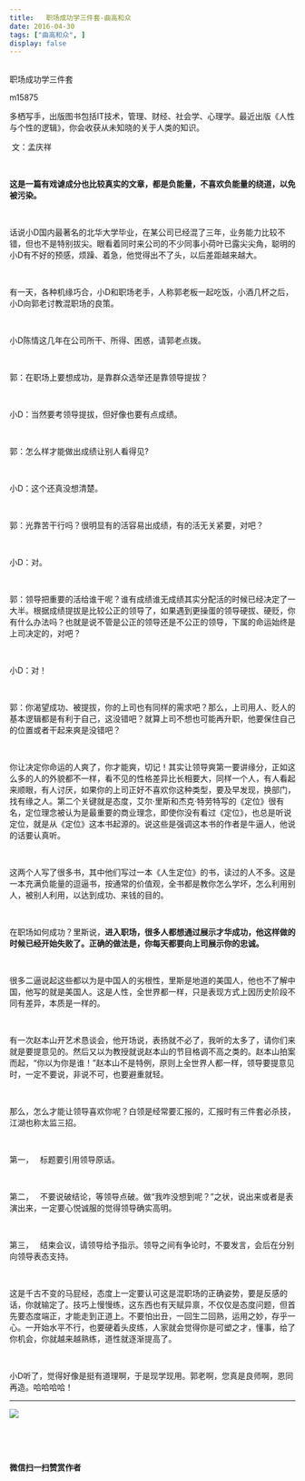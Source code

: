 ```yaml
---
title:   职场成功学三件套-曲高和众
date: 2016-04-30
tags: ["曲高和众", ]
display: false
---
```



## 



职场成功学三件套




m15875




多栖写手，出版图书包括IT技术，管理、财经、社会学、心理学。最近出版《人性与个性的逻辑》，你会收获从未知晓的关于人类的知识。


&nbsp;文：孟庆祥

&nbsp;

**这是一篇有戏谑成分也比较真实的文章，都是负能量，不喜欢负能量的绕道，以免被污染。**

&nbsp;

话说小D国内最著名的北华大学毕业，在某公司已经混了三年，业务能力比较不错，但也不是特别拔尖。眼看着同时来公司的不少同事小荷叶已露尖尖角，聪明的小D有不好的预感，烦躁、着急，他觉得出不了头，以后差距越来越大。

&nbsp;

有一天，各种机缘巧合，小D和职场老手，人称郭老板一起吃饭，小酒几杯之后，小D向郭老讨教混职场的良策。

&nbsp;

小D陈情这几年在公司所干、所得、困惑，请郭老点拨。

&nbsp;

郭：在职场上要想成功，是靠群众选举还是靠领导提拔？

&nbsp;

小D：当然要考领导提拔，但好像也要有点成绩。

&nbsp;

郭：怎么样才能做出成绩让别人看得见?

&nbsp;

小D：这个还真没想清楚。

&nbsp;

郭：光靠苦干行吗？很明显有的活容易出成绩，有的活无关紧要，对吧？

&nbsp;

小D：对。

&nbsp;

郭：领导把重要的活给谁干呢？谁有成绩谁无成绩其实分配活的时候已经决定了一大半。根据成绩提拔是比较公正的领导了，如果遇到更操蛋的领导硬拔、硬贬，你有什么办法吗？也就是说不管是公正的领导还是不公正的领导，下属的命运始终是上司决定的，对吧？

&nbsp;

小D：对！

&nbsp;

郭：你渴望成功、被提拔，你的上司也有同样的需求吧？那么，上司用人、贬人的基本逻辑都是有利于自己，这没错吧？就算上司不想也可能再升职，他要保住自己的位置或者干起来爽是没错吧？

&nbsp;

你让决定你命运的人爽了，你才能爽，切记！其实让领导爽第一要讲缘分，正如这么多的人的外貌都不一样，看不见的性格差异比长相要大，同样一个人，有人看起来顺眼，有人讨厌，如果你的上司正好不喜欢你这种类型，要及早发现，换部门，找有缘之人。第二个关键就是态度，艾尔·里斯和杰克·特劳特写的《定位》很有名，定位理念被认为是最重要的商业理念，即使你没有看过《定位》，也总是听说定位，就是从《定位》这本书起源的。说这些是强调这本书的作者是牛逼人，他说的话要认真听。

&nbsp;

这两个人写了很多书，其中他们写过一本《人生定位》的书，读过的人不多。这是一本充满负能量的逗逼书，按通常的价值观，全书都是教你怎么学坏，怎么利用别人，被别人利用，以达到成功、来钱的目的。

&nbsp;

在职场如何成功？里斯说，**进入职场，很多人都想通过展示才华成功，他这样做的时候已经开始失败了。正确的做法是，你每天都要向上司展示你的忠诚。**

&nbsp;

很多二逼说起这些都以为是中国人的劣根性，里斯是地道的美国人，他也不了解中国，他写的就是美国人。这是人性，全世界都一样，只是表现方式上因历史阶段不同有差异，本质是一样的。

&nbsp;

有一次赵本山开艺术恳谈会，他开场说，表扬就不必了，我听的太多了，请你们来就是要提意见的。然后又以为教授就说赵本山的节目格调不高之类的。赵本山拍案而起，“你以为你是谁！”赵本山不是特例，原则上全世界人都一样，领导要提意见时，一定不要说，非说不可，也要避重就轻。

&nbsp;

那么，怎么才能让领导喜欢你呢？白领是经常要汇报的，汇报时有三件套必杀技，江湖也称太监三招。

&nbsp;

第一，&nbsp;&nbsp; 标题要引用领导原话。

&nbsp;

第二，&nbsp;&nbsp; 不要说破结论，等领导点破。做“我咋没想到呢？”之状，说出来或者是表演出来，一定要心悦诚服的觉得领导确实高明。

&nbsp;

第三，&nbsp;&nbsp; 结束会议，请领导给予指示。领导之间有争论时，不要发言，会后在分别向领导表态支持。

&nbsp;

这是千古不变的马屁经，态度上一定要认可这是混职场的正确姿势，要是反感的话，你就输定了。技巧上慢慢练，这东西也有天赋异禀，不仅仅是态度问题，但首先要态度端正，才能走到正道上。不要怕出丑，一回生二回熟，运用之妙，存乎一心。一开始水平不行，也要硬着头皮练，人家就会觉得你是可塑之才，懂事，给了你机会，你就越来越熟练，道性就逐渐提高了。

&nbsp;

小D听了，觉得好像是挺有道理啊，于是现学现用。郭老啊，您真是良师啊，恩同再造。哈哈哈哈！



****

**<img data-s="300,640" data-type="jpeg" src="http://mmbiz.qpic.cn/mmbiz/fxGMiaL5Zj1gAtMBdoRAfrkfBNF0WEAG9elY136EMERA8zleoqyibsc68mLpoiagDqkzcRhEo0psRuCqoQbcWg52w/0?wx_fmt=jpeg" data-ratio="1" data-w="431"/>**

&nbsp;

&nbsp;




**微信扫一扫赞赏作者**